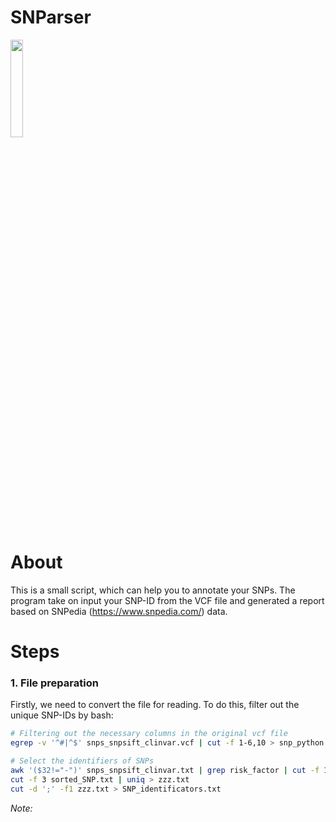 # SNParser

<img src="https://s1.gifyu.com/images/tumblr_p3hky5x2Ce1tpia39o1_500.gif" width="20%">

# About

This is a small script, which can help you to annotate your SNPs. The program take on input your SNP-ID from the VCF file and generated a report based on SNPedia (https://www.snpedia.com/) data.

# Steps

### 1. File preparation
Firstly, we need to convert the file for reading. To do this, filter out the unique SNP-IDs by bash:
```bash
# Filtering out the necessary columns in the original vcf file
egrep -v '^#|^$' snps_snpsift_clinvar.vcf | cut -f 1-6,10 > snp_python.txt

# Select the identifiers of SNPs
awk '($32!="-")' snps_snpsift_clinvar.txt | grep risk_factor | cut -f 1-3,19 | sort | uniq > sorted_SNP.txt
cut -f 3 sorted_SNP.txt | uniq > zzz.txt
cut -d ';' -f1 zzz.txt > SNP_identificators.txt
```
*Note:* 
